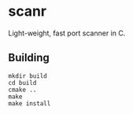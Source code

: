 # scanr

Light-weight, fast port scanner in C.

## Building

    mkdir build
    cd build
    cmake ..
    make
    make install

